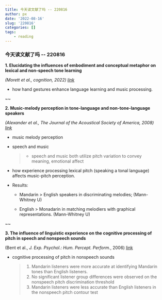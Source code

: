 ```yaml
---
title: 今天读文献了吗 -- 220816
author: px
date: '2022-08-16'
slug: '220816'
categories: []
tags: 
    - reading
---
```


### 今天读文献了吗 -- 220816

**1. Elucidating  the influences of embodiment and conceptual metaphor on lexical and non-speech tone learning** 

*(Morett et al., *cognition*, 2022) [link](https://doi.org/10.1016/j.cognition.2022.105014 "Persistent link using digital object identifier")*

- how hand gestures enhance language learning and music processing. 

~~

**2. Music-melody perception in tone-language and non-tone-language speakers**

*(Alexander et al., *The Journal of the Acoustical Society of America*, 2008) [link](https://faculty.wcas.northwestern.edu/ann-bradlow/publications/2011/Alexander_et_al_2011.pdf)*

- music melody perception

- speech and music

  > - speech and music both utilize pitch variation to convey meaning, emotional affect

- how experience processing lexical pitch (speaking a tonal language) affects music-pitch perception.

- Results: 

  - Mandarin > English speakers in discriminating melodies; (Mann-Whitney U)

  - English > Monadarin in matching melodiers with graphical representations. (Mann-Whitney U)

~~

**3. The influence of linguistic experience on the cognitive processing of pitch in speech and nonspeech sounds**

(Bent et al., *J. Exp. Psychol.: Hum. Percept. Perform.*, 2006) [link](https://faculty.wcas.northwestern.edu/ann-bradlow/publications/2006/BentBradlowWright2006.pdf)

- cognitive processing of pitch in nonspeech sounds

  > 1. Mandarin listeners were more accurate at identifying Mandarin tones than English listeners.
  > 2. No significant listener group differences were observed on the nonspeech pitch discrimination threshold
  > 3. Mandarin listeners were less accurate than English listeners in the nonspeech pitch contour test

